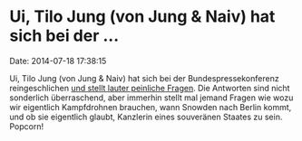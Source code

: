 Ui, Tilo Jung (von Jung & Naiv) hat sich bei der \...
=====================================================

Date: 2014-07-18 17:38:15

Ui, Tilo Jung (von Jung & Naiv) hat sich bei der Bundespressekonferenz
reingeschlichen [und stellt lauter peinliche
Fragen](https://www.youtube.com/watch?v=F27t1o-mTQI). Die Antworten sind
nicht sonderlich überraschend, aber immerhin stellt mal jemand Fragen
wie wozu wir eigentlich Kampfdrohnen brauchen, wann Snowden nach Berlin
kommt, und ob sie eigentlich glaubt, Kanzlerin eines souveränen Staates
zu sein. Popcorn!
